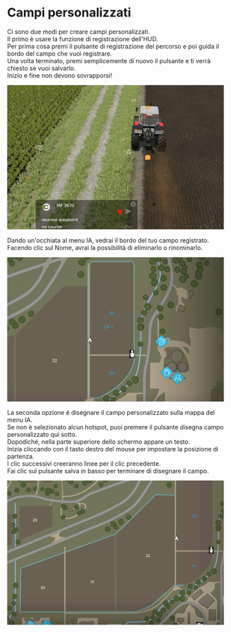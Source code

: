 # Campi personalizzati  
Ci sono due modi per creare campi personalizzati.  
Il primo è usare la funzione di registrazione dell'HUD.  
Per prima cosa premi il pulsante di registrazione del percorso e poi guida il bordo del campo che vuoi registrare.  
Una volta terminato, premi semplicemente di nuovo il pulsante e ti verrà chiesto se vuoi salvarlo.  
Inizio e fine non devono sovrapporsi!  


![Image](../assets/images/recordcustomhelp_0_0_765_510.png)

  
Dando un'occhiata al menu IA, vedrai il bordo del tuo campo registrato.  
Facendo clic sul Nome, avrai la possibilità di eliminarlo o rinominarlo.  


![Image](../assets/images/donecustomhelp_0_0_765_510.png)

  
La seconda opzione è disegnare il campo personalizzato sulla mappa del menu IA.  
Se non è selezionato alcun hotspot, puoi premere il pulsante disegna campo personalizzato qui sotto.  
Dopodiché, nella parte superiore dello schermo appare un testo.  
Inizia cliccando con il tasto destro del mouse per impostare la posizione di partenza.  
I clic successivi creeranno linee per il clic precedente.  
Fai clic sul pulsante salva in basso per terminare di disegnare il campo.  


![Image](../assets/images/drawcustomhelp_0_0_765_510.png)

